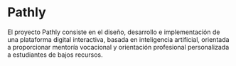 # Pathly
El proyecto Pathly consiste en el diseño, desarrollo e implementación de una plataforma digital interactiva, basada en inteligencia artificial, orientada a proporcionar mentoría vocacional y orientación profesional personalizada a estudiantes de bajos recursos.
